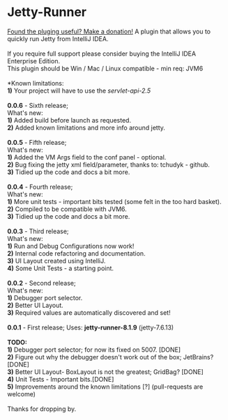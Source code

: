 Jetty-Runner
============
[Found the pluging useful? Make a donation!](https://www.googledrive.com/host/0Bxt4cirHQpFvYTFoZUJPbEtNWmc)
A plugin that allows you to quickly run Jetty from IntelliJ IDEA. <br>
<br>
If you require full support please consider buying the IntelliJ IDEA Enterprise Edition. <br>
This plugin should be Win / Mac / Linux compatible - min req: JVM6 <br>
<br>
*Known limitations:<br> 
<b>1)</b> Your project will have to use the <i>servlet-api-2.5</i>
<br>
<br>
<b>0.0.6</b> - Sixth release; <br>
What's new: <br>
<b>1)</b> Added build before launch as requested. <br>
<b>2)</b> Added known limitations and more info around jetty. <br>
<br>
<b>0.0.5</b> - Fifth release; <br>
What's new: <br>
<b>1)</b> Added the VM Args field to the conf panel - optional. <br>
<b>2)</b> Bug fixing the jetty xml field/parameter, thanks to: tchudyk - github. <br>
<b>3)</b> Tidied up the code and docs a bit more. <br>
<br>
<b>0.0.4</b> - Fourth release; <br>
What's new: <br>
<b>1)</b> More unit tests - important bits tested (some felt in the too hard basket). <br>
<b>2)</b> Compiled to be compatible with JVM6. <br>
<b>3)</b> Tidied up the code and docs a bit more. <br>
<br>
<b>0.0.3</b> - Third release; <br>
What's new: <br>
<b>1)</b> Run and Debug Configurations now work! <br>
<b>2)</b> Internal code refactoring and documentation. <br>
<b>3)</b> UI Layout created using IntelliJ. <br>
<b>4)</b> Some Unit Tests - a starting point. <br>
<br>
<b>0.0.2</b> - Second release; <br>
What's new:<br>
<b>1)</b> Debugger port selector. <br>
<b>2)</b> Better UI Layout. <br>
<b>3)</b> Required values are automatically discovered and set!<br>
<br>
<b>0.0.1</b> - First release; Uses: <b>jetty-runner-8.1.9</b> (jetty-7.6.13)<br>
<br>
<b>TODO:</b> <br>
<b>1)</b> Debugger port selector; for now its fixed on 5007. [DONE]<br>
<b>2)</b> Figure out why the debugger doesn't work out of the box; JetBrains? [DONE]<br>
<b>3)</b> Better UI Layout- BoxLayout is not the greatest; GridBag? [DONE]<br>
<b>4)</b> Unit Tests - Important bits.[DONE]<br>
<b>5)</b> Improvements around the known limitations [?] (pull-requests are welcome)<br>
<br>
Thanks for dropping by.<br/>
